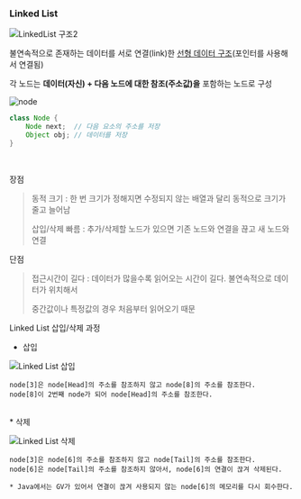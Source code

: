 ### Linked List

![LinkedList 구조2](https://github.com/ssd256/TIL/blob/main/DataStructure/images/LinkedList%20%EA%B5%AC%EC%A1%B02.png)

불연속적으로 존재하는 데이터를 서로 연결(link)한 [선형 데이터 구조](https://github.com/ssd256/TIL/blob/main/%EA%B8%B0%EC%B4%88%EB%8B%A8%EC%96%B4/%EC%84%A0%ED%98%95_%EB%B9%84%EC%84%A0%ED%98%95.md)(포인터를 사용해서 연결됨)

각 노드는 **데이터(자신) + 다음 노드에 대한 참조(주소값)을** 포함하는 노드로 구성

![node](https://github.com/ssd256/TIL/blob/main/DataStructure/images/node.png)

```java
class Node {
	Node next;	// 다음 요소의 주소를 저장
	Object obj; // 데이터를 저장
}
```
<br>

장점   

> 동적 크기 : 한 번 크기가 정해지면 수정되지 않는 배열과 달리 동적으로 크기가 줄고 늘어남
>
> 삽입/삭제 빠름 : 추가/삭제할 노드가 있으면 기존 노드와 연결을 끊고 새 노드와 연결

단점

> 접근시간이 길다 :  데이터가 많을수록 읽어오는 시간이 길다.  불연속적으로 데이터가 위치해서
>
> 중간값이나 특정값의 경우 처음부터 읽어오기 때문   
   
   
   
Linked List 삽입/삭제 과정
<br>
* 삽입

![Linked List 삽입](https://github.com/ssd256/TIL/blob/main/DataStructure/images/Linked%20List%20%EC%82%BD%EC%9E%85.png) 

```
node[3]은 node[Head]의 주소를 참조하지 않고 node[8]의 주소를 참조한다. 
node[8]이 2번째 node가 되어 node[Head]의 주소를 참조한다.
```   
   
   
<br>   
* 삭제

![Linked List 삭제](https://github.com/ssd256/TIL/blob/main/DataStructure/images/Linked%20List%20%EC%82%AD%EC%A0%9C.png)

```
node[3]은 node[6]의 주소를 참조하지 않고 node[Tail]의 주소를 참조한다.
node[6]은 node[Tail]의 주소를 참조하지 않아서, node[6]의 연결이 끊겨 삭제된다.

* Java에서는 GV가 있어서 연결이 끊겨 사용되지 않는 node[6]의 메모리를 다시 회수한다.
```
